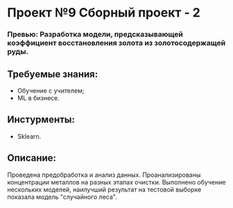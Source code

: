 # Проект №9 Сборный проект - 2


### Превью: Разработка модели, предсказывающей коэффициент восстановления золота из золотосодержащей руды.

## Требуемые знания:
- Обучение с учителем;
- ML в бизнесе.

## Инстурменты:
- Sklearn.

## Описание:
Проведена предобработка и анализ данных. Проанализированы концентрации металлов на разных этапах очистки. Выполнено обучение нескольких моделей, наилучший результат на тестовой выборке показала модель "случайного леса".

